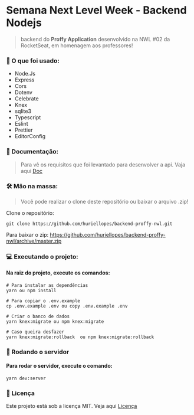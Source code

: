 # Semana Next Level Week - Backend Nodejs

> backend do **Proffy Application** desenvolvido na NWL #02 da RocketSeat, em homenagem aos professores!

### 📄 O que foi usado:

- Node.Js
- Express
- Cors
- Dotenv
- Celebrate
- Knex
- sqlite3
- Typescript
- Eslint
- Prettier
- EditorConfig

### 🎯 Documentação:

> Para vê os requisitos que foi levantado para desenvolver a api. Vaja aqui [Doc](doc.md)

### 🛠 Mão na massa:

> Você pode realizar o clone deste repositório ou baixar o arquivo .zip!

Clone o repositório:

````
git clone https://github.com/huriellopes/backend-proffy-nwl.git
````

Para baixar o zip: https://github.com/huriellopes/backend-proffy-nwl/archive/master.zip

### 💻 Executando o projeto:

#### Na raiz do projeto, execute os comandos:

````
# Para instalar as dependências
yarn ou npm install

# Para copiar o .env.example
cp .env.example .env ou copy .env.example .env

# Criar o banco de dados
yarn knex:migrate ou npm knex:migrate

# Caso queira desfazer
yarn knex:migrate:rollback  ou npm knex:migrate:rollback
````

### 🚀 Rodando o servidor

#### Para rodar o servidor, execute o comando:

````
yarn dev:server
````

### 📑 Licença

Este projeto está sob a licença MIT. Veja aqui [Licença](LICENSE)
